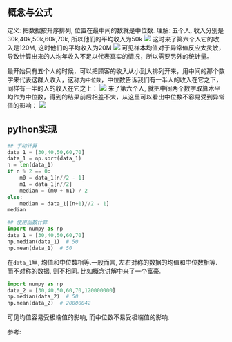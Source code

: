 
## 概念与公式
定义: 把数据按升序排列, 位置在最中间的数就是中位数.
理解:
五个人, 收入分别是30k,40k,50k,60k,70k, 所以他们的平均收入为50k
![](./statistic_中位数/1.png)
这时来了第六个人它的收入是120M, 这时他们的平均收入为20M
![](./statistic_中位数/2.png)
可见样本均值对于异常值反应太灵敏，导致计算出来的人均年收入不足以代表真实的情况，所以需要另外的统计量。

最开始只有五个人的时候，可以把顾客的收入从小到大排列开来，用中间的那个数字来代表这群人收入，这称为`中位数`，中位数告诉我们有一半人的收入在它之下，同样有一半的人的收入在它之上：
![](./statistic_中位数/3.png)
来了第六个人, 就把中间两个数字取算术平均作为中位数，得到的结果前后相差不大，从这里可以看出中位数不容易受到异常值的影响：
![](./statistic_中位数/4.png)

## python实现
```python
## 手动计算
data_1 = [30,40,50,60,70]
data_1 = np.sort(data_1)
n = len(data_1)
if n % 2 == 0:
    m0 = data_1[n//2 - 1]
    m1 = data_1[n//2]
    median = (m0 + m1) / 2
else:
    median = data_1[(n+1)//2 - 1]
median

## 使用函数计算
import numpy as np
data_1 = [30,40,50,60,70]
np.median(data_1)  # 50
np.mean(data_1)  # 50
```

在`data_1`里, 均值和中位数相等.一般而言, 左右对称的数据的均值和中位数相等. 而不对称的数据, 则不相同. 比如概念讲解中来了一个富豪.
```python
import numpy as np
data_2 = [30,40,50,60,70,120000000]
np.median(data_2)  # 50
np.mean(data_2)  # 20000042
```
可见均值容易受极端值的影响, 而中位数不易受极端值的影响.






参考:


